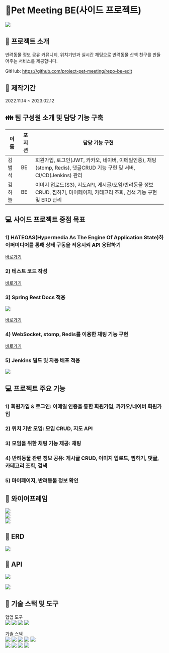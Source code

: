 #  📝Pet Meeting BE(사이드 프로젝트)
<img src="https://user-images.githubusercontent.com/110077343/224494171-bb8c7f80-7698-4ac4-ad45-a6df2277fd59.png"></img><br/>

📌 프로젝트 소개
-------------
반려동물 정보 공유 커뮤니티,
위치기반과 실시간 채팅으로 반려동물 산책 친구를 만들어주는 서비스를 제공합니다.


 
GitHub: https://github.com/project-pet-meeting/repo-be-edit      


:date: 제작기간
-------------   
2022.11.14 ~ 2023.02.12  

:family: 팀 구성원 소개 및 담당 기능 구축
-------------   
|이름|포지션|담당 기능 구현|
|------|---|---|
|김범석|BE|회원가입, 로그인(JWT, 카카오, 네이버, 이메일인증), 채팅(stomp, Redis), 댓글CRUD 기능 구현 및 서버, CI/CD(Jenkins) 관리|
|김하늘|BE|이미지 업로드(S3), 지도API, 게시글/모임/반려동물 정보 CRUD, 찜하기, 마이페이지, 카테고리 조회, 검색 기능 구현 및 ERD 관리|

:computer: 사이드 프로젝트 중점 목표   
-------------     
###  1) HATEOAS(Hypermedia As The Engine Of Application State)하이퍼미디어를 통해 상태 구동을 적용시켜 API 응답하기         
[바로가기](https://github.com/project-pet-meeting/repo-be-edit/blob/051741d16830e54d6ee98fbdf231b2b9c4414a53/src/main/java/sideproject/petmeeting/post/controller/PostController.java#L38-L54)  
###  2) 테스트 코드 작성         
[바로가기](https://github.com/project-pet-meeting/repo-be-edit/tree/main/src/test/java/sideproject/petmeeting)   
###  3) Spring Rest Docs 적용         
<img src="https://user-images.githubusercontent.com/110077343/224490064-df0eaebe-cae5-4905-9b77-f9e5c8fcc02f.png"></img><br/>    
[바로가기](https://github.com/project-pet-meeting/repo-be-edit/blob/main/src/docs/asciidoc/index.adoc)  
###  4) WebSocket, stomp, Redis를 이용한 채팅 기능 구현         
[바로가기](https://github.com/project-pet-meeting/repo-be-edit/issues/26)
###  5) Jenkins 빌드 및 자동 배포 적용         
<img src="https://user-images.githubusercontent.com/110077343/224490847-baa46a09-6bfd-4b55-bdeb-fc651acc7df9.png"></img><br/>   


:computer: 프로젝트 주요 기능
-------------    

###  1) 회원가입 & 로그인: 이메일 인증을 통한 회원가입, 카카오/네이버 회원가입        
###  2) 위치 기반 모임: 모임 CRUD, 지도 API
###  3) 모임을 위한 채팅 기능 제공: 채팅
###  4) 반려동물 관련 정보 공유: 게시글 CRUD, 이미지 업로드, 찜하기, 댓글, 카테고리 조회, 검색      
###  5) 마이페이지, 반려동물 정보 확인   


:green_book: 와이어프레임
-------------
<img src="https://user-images.githubusercontent.com/110077343/224487461-bcba024c-da4e-40c3-b7eb-8a4945960962.jpg"></img><br/>
<img src="https://user-images.githubusercontent.com/110077343/224487477-fd5a66b0-679e-4e3b-8994-236c0096d466.png"></img><br/>
<img src="https://user-images.githubusercontent.com/110077343/224487552-8292718b-4fa9-4ffa-abc7-1eabd28c8f87.png"></img><br/>   


:blue_book: ERD
-------------
<img src="https://user-images.githubusercontent.com/110077343/224485295-b24ffd7b-bd62-484a-8b3b-007cd49b30bb.png"></img><br/>   

:orange_book: API
-------------
<img src="https://user-images.githubusercontent.com/110077343/224491766-e04b0a3f-a628-487a-8df0-1e7c27ae437c.png"></img><br/>   
<img src="https://user-images.githubusercontent.com/110077343/224491793-f68cb90c-b442-4587-bcc3-9b723af8e2bd.png"></img><br/>   



:construction_worker: 기술 스택 및 도구
-------------
협업 도구       
<img src="https://img.shields.io/badge/Notion-000000?style=for-the-badge&logo=Notion&logoColor=white">
<img src="https://img.shields.io/badge/Git-F05032?style=for-the-badge&logo=Git&logoColor=white">
<img src="https://img.shields.io/badge/GitHub-181717?style=for-the-badge&logo=GitHub&logoColor=white">
<img src="https://img.shields.io/badge/Postman-FF6C37?style=for-the-badge&logo=Postman&logoColor=white">


기술 스택   
<img src="https://img.shields.io/badge/Java11-007396?style=for-the-badge&logo=Java11&logoColor=white">
<img src="https://img.shields.io/badge/Spring-6DB33F?style=for-the-badge&logo=Spring&logoColor=white">
<img src="https://img.shields.io/badge/Spring Boot-6DB33F?style=for-the-badge&logo=Spring Boot&logoColor=white">
<img src="https://img.shields.io/badge/Spring Security-6DB33F?style=for-the-badge&logo=Spring Security&logoColor=white">
<img src="https://img.shields.io/badge/JSON 웹 토큰-000000?style=for-the-badge&logo=JSON 웹 토큰&logoColor=white">  
<img src="https://img.shields.io/badge/Amazon EC2-FF9900?style=for-the-badge&logo=Amazon EC2&logoColor=white">
<img src="https://img.shields.io/badge/Amazon S3-569A31?style=for-the-badge&logo=Amazon S3&logoColor=white">
<img src="https://img.shields.io/badge/MySQL-4479A1?style=for-the-badge&logo=MySQL&logoColor=white">
<img src="https://img.shields.io/badge/IntelliJ IDEA-000000?style=for-the-badge&logo=IntelliJ IDEA&logoColor=white">

